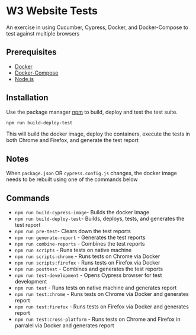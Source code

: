 # W3 Website Tests

An exercise in using Cucumber, Cypress, Docker, and Docker-Compose to test against multiple browsers

## Prerequisites
- [Docker](https://docs.docker.com/get-docker/)
- [Docker-Compose](https://docs.docker.com/compose/install/)
- [Node.js](https://nodejs.org/en/download/package-manager/)

## Installation

Use the package manager [npm](https://nodejs.org/en/download/package-manager/) to build, deploy and test the test suite.

```bash
npm run build-deploy-test
```
This will build the docker image, deploy the containers, execute the tests in both Chrome and Firefox, and generate the test report  

## Notes
When `package.json` OR `cypress.config.js` changes, the docker image needs to be rebuilt using one of the commands below

## Commands

- `npm run build-cypress-image`- Builds the docker image
- `npm run build-deploy-test`- Builds, deploys, tests, and generates the test report
- `npm run pre-test`- Clears down the test reports
- `npm run generate-report` - Generates the test reports
- `npm run combine-reports` - Combines the test reports
- `npm run scripts` - Runs tests on native machine
- `npm run scripts:chrome` - Runs tests on Chrome via Docker
- `npm run scripts:firefox` - Runs tests on Firefox via Docker
- `npm run posttest` - Combines and generates the test reports
- `npm run test-development` - Opens Cypress browser for test development
- `npm run test` - Runs tests on native machine and generates report 
- `npm run test:chrome` - Runs tests on Chrome via Docker and generates report
- `npm run test:firefox` - Runs tests on Firefox via Docker and generates report
- `npm run test:cross-platform` - Runs tests on Chrome and Firefox in parralel via Docker and generates report

